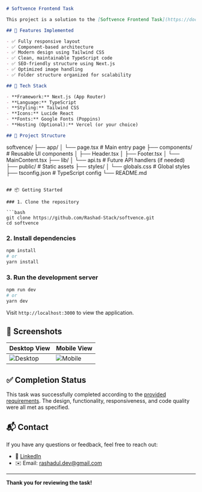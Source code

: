 ```markdown
# Softvence Frontend Task

This project is a solution to the [Softvence Frontend Task](https://docs.google.com/document/d/1sq0EjBElw9356HBUl06b71ZrjgNTEb4efkrcLjmcIw8/edit?usp=sharing). The implementation is based on **Next.js** with **TypeScript**, using modular components and responsive design.

## 🚀 Features Implemented

- ✅ Fully responsive layout
- ✅ Component-based architecture
- ✅ Modern design using Tailwind CSS
- ✅ Clean, maintainable TypeScript code
- ✅ SEO-friendly structure using Next.js
- ✅ Optimized image handling
- ✅ Folder structure organized for scalability

## 🧰 Tech Stack

- **Framework:** Next.js (App Router)
- **Language:** TypeScript
- **Styling:** Tailwind CSS
- **Icons:** Lucide React
- **Fonts:** Google Fonts (Poppins)
- **Hosting (Optional):** Vercel (or your choice)

## 📁 Project Structure
```

softvence/
├── app/
│ └── page.tsx # Main entry page
├── components/ # Reusable UI components
│ ├── Header.tsx
│ ├── Footer.tsx
│ └── MainContent.tsx
├── lib/
│ └── api.ts # Future API handlers (if needed)
├── public/ # Static assets
├── styles/
│ └── globals.css # Global styles
├── tsconfig.json # TypeScript config
└── README.md

````

## 📦 Getting Started

### 1. Clone the repository

```bash
git clone https://github.com/Rashad-Stack/softvence.git
cd softvence
````

### 2. Install dependencies

```bash
npm install
# or
yarn install
```

### 3. Run the development server

```bash
npm run dev
# or
yarn dev
```

Visit `http://localhost:3000` to view the application.

## 📸 Screenshots

| Desktop View                                 | Mobile View                                |
| -------------------------------------------- | ------------------------------------------ |
| ![Desktop](./public/screenshots/desktop.png) | ![Mobile](./public/screenshots/mobile.png) |

## ✅ Completion Status

This task was successfully completed according to the [provided requirements](https://docs.google.com/document/d/1sq0EjBElw9356HBUl06b71ZrjgNTEb4efkrcLjmcIw8/edit?usp=sharing). The design, functionality, responsiveness, and code quality were all met as specified.

## 📬 Contact

If you have any questions or feedback, feel free to reach out:

- 🔗 [LinkedIn](https://linkedin.com/in/rashadul-islam/)
- ✉️ Email: [rashadul.dev@gmail.com](mailto:rashadul.dev@gmail.com)

---

**Thank you for reviewing the task!**

```

```
